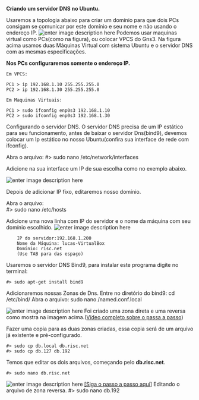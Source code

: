 **Criando um servidor DNS no Ubuntu.**

Usaremos a topologia abaixo para criar um domínio para que dois PCs consigam se comunicar por este domínio e seu nome e não usando o endereço IP.
![enter image description here](https://uploaddeimagens.com.br/images/001/253/597/original/DNS.png?1516209228)
Podemos usar maquinas virtual como PCs(como na figura), ou colocar VPCS do Gns3. Na figura acima usamos duas Máquinas Virtual com sistema Ubuntu e o servidor DNS com as mesmas especificações.

**Nos PCs configuraremos somente o endereço IP.**

    Em VPCS:
	
	PC1 > ip 192.168.1.10 255.255.255.0
	PC2 > ip 192.168.1.30 255.255.255.0

    Em Maquinas Virtuais:

	PC1 > sudo ifconfig enp0s3 192.168.1.10
	PC2 > sudo ifconfig enp0s3 192.168.1.30


Configurando o servidor DNS.
O servidor DNS precisa de um IP estático para seu funcionamento, antes de baixar o servidor Dns(bind9), devemos colocar um Ip estático no nosso Ubuntu(confira sua interface de rede com ifconfig).

Abra o arquivo:
	#> sudo nano /etc/network/interfaces

Adicione na sua interface um IP de sua escolha como no exemplo abaixo.

![enter image description here](https://uploaddeimagens.com.br/images/001/253/725/original/interfaces.png?1516212734)

Depois de adicionar IP fixo, editaremos nosso domínio.

Abra o arquivo:  
		#> sudo nano /etc/hosts

Adicione uma nova linha com IP do servidor e o nome da máquina com seu domínio escolhido.
![enter image description here](https://uploaddeimagens.com.br/images/001/253/749/original/hosts.png?1516213813)
		
		IP do servidor:192.168.1.200
		Nome da Máquina: lucas-VirtualBox
		Domínio: risc.net
		(Use TAB para das espaço)


Usaremos o servidor DNS Bind9, para instalar este programa digite no terminal:
	
	#> sudo apt-get install bind9

Adicionaremos nossas Zonas de Dns.
	Entre no diretório do bind9: cd /etc/bind/
	Abra o arquivo: sudo nano /named.conf.local

![enter image description here](https://uploaddeimagens.com.br/images/001/253/775/original/zonas.png?1516215186)
Foi criado uma zona direta e uma reversa como mostra na imagem acima.([Vídeo completo sobre o passa a passo](https://www.youtube.com/watch?v=0SSSfyy7bO4))

Fazer uma copia para as duas zonas criadas, essa copia será de um arquivo já existente e pré-configurado.

	#> sudo cp db.local db.risc.net
	#> sudo cp db.127 db.192

Temos que editar os dois arquivos, começando pelo **db.risc.net**.

	#> sudo nano db.risc.net
![enter image description here](https://uploaddeimagens.com.br/images/001/253/841/original/zonaDireta.png?1516217722)
[\[Siga o passo a passo aqui\]](https://www.youtube.com/watch?v=xZcf7TaxKHU)
Editando o arquivo de zona reversa.
	#> sudo nano db.192
